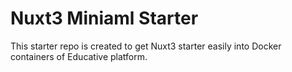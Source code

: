 # Nuxt3 Miniaml Starter
This starter repo is created to get Nuxt3 starter easily into Docker containers of Educative platform.